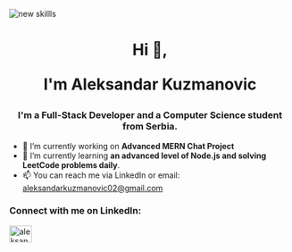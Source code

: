 ![new skillls](https://github.com/user-attachments/assets/035fbd8c-270e-461e-a34e-a9303fe8fba9)

<h1 align="center">Hi 👋,

 I'm Aleksandar Kuzmanovic</h1>
<h3 align="center">I'm a Full-Stack Developer and a Computer Science student from Serbia.</h3>

- 🔭 I’m currently working on **Advanced MERN Chat Project**
- 🌱 I’m currently learning **an advanced level of Node.js and solving LeetCode problems daily**.
- 📫 You can reach me via LinkedIn or email: aleksandarkuzmanovic02@gmail.com

<h3 align="left">Connect with me on LinkedIn:</h3>
<p align="left">
<a href="https://www.linkedin.com/in/aleksandar-kuzmanovic-kuzma" target="blank"><img align="center" src="https://raw.githubusercontent.com/rahuldkjain/github-profile-readme-generator/master/src/images/icons/Social/linked-in-alt.svg" alt="aleksandar-kuzmanovic-090939241" height="30" width="40" /></a>
</p>

<!---
Kuzma02/Kuzma02 is a ✨ special ✨ repository because its `README.md` (this file) appears on your GitHub profile.
You can click the Preview link to take a look at your changes.
--->
